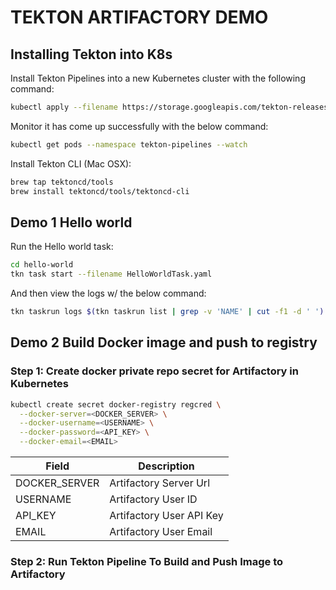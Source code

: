 # TEKTON ARTIFACTORY DEMO

## Installing Tekton into K8s

Install Tekton Pipelines into a new Kubernetes cluster with the following command:

````bash
kubectl apply --filename https://storage.googleapis.com/tekton-releases/pipeline/previous/v0.11.1/release.yaml
````

Monitor it has come up successfully with the below command:

````bash
kubectl get pods --namespace tekton-pipelines --watch  
````

Install Tekton CLI (Mac OSX):

````bash
brew tap tektoncd/tools   
brew install tektoncd/tools/tektoncd-cli
````

## Demo 1 Hello world

Run the Hello world task:

````bash
cd hello-world 
tkn task start --filename HelloWorldTask.yaml
````

And then view the logs w/ the below command:

````bash
tkn taskrun logs $(tkn taskrun list | grep -v 'NAME' | cut -f1 -d ' ') -f -n default
````

## Demo 2 Build Docker image and push to registry

### Step 1: Create docker private repo secret for Artifactory in Kubernetes

````bash
kubectl create secret docker-registry regcred \
  --docker-server=<DOCKER_SERVER> \
  --docker-username=<USERNAME> \
  --docker-password=<API_KEY> \
  --docker-email=<EMAIL>
````


| Field         | Description             |
----------------|-------------------------|
| DOCKER_SERVER | Artifactory Server Url  |
| USERNAME      | Artifactory User ID     |
| API_KEY       | Artifactory User API Key|
| EMAIL         | Artifactory User Email  |


### Step 2: Run Tekton Pipeline To Build and Push Image to Artifactory

